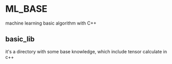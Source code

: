 # ML_BASE
machine learning basic algorithm with C++

## basic_lib
it's a directory with some base knowledge, which include tensor calculate in c++
